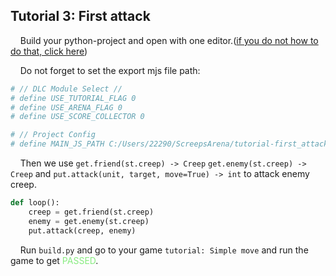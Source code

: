 ## Tutorial 3: First attack

&nbsp;&nbsp;&nbsp;&nbsp;Build your python-project and open with one editor.([if you do not how to do that, click here](https://github.com/EagleBaby/python_screeps_arena/blob/main/README.md))


&nbsp;&nbsp;&nbsp;&nbsp;Do not forget to set the export mjs file path:
```python
# // DLC Module Select //
# define USE_TUTORIAL_FLAG 0
# define USE_ARENA_FLAG 0
# define USE_SCORE_COLLECTOR 0

# // Project Config
# define MAIN_JS_PATH C:/Users/22290/ScreepsArena/tutorial-first_attack/main.mjs
```

&nbsp;&nbsp;&nbsp;&nbsp;Then we use ```get.friend(st.creep) -> Creep``` ```get.enemy(st.creep) -> Creep``` and ```put.attack(unit, target, move=True) -> int``` to attack enemy creep.
```python
def loop():
    creep = get.friend(st.creep)
    enemy = get.enemy(st.creep)
    put.attack(creep, enemy)
```

&nbsp;&nbsp;&nbsp;&nbsp;Run ```build.py``` and go to your game ```tutorial: Simple move``` and run the game to get <font color=#88EC80>PASSED</font>.

